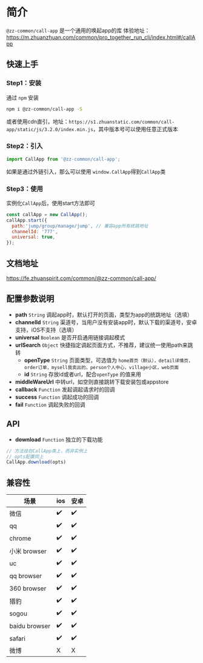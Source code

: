# 简介
`@zz-common/call-app` 是一个通用的唤起app的库
体验地址：https://m.zhuanzhuan.com/common/pro_together_run_cli/index.html#/callApp

## 快速上手

### Step1：安装
通过 `npm` 安装

```bash
npm i @zz-common/call-app -S
```

或者使用cdn直引，地址：`https://s1.zhuanstatic.com/common/call-app/static/js/3.2.0/index.min.js`，其中版本号可以使用任意正式版本

### Step2：引入
```js
import CallApp from '@zz-common/call-app';
```
如果是通过外链引入，那么可以使用 `window.CallApp`得到`CallApp`类

### Step3：使用
实例化`CallApp`后，使用start方法即可
```js
const callApp = new CallApp();
callApp.start({
  path:'jump/group/manage/jump', // 兼容app所有统跳地址
  channelId: '777',
  universal: true,
});
```

## 文档地址
https://fe.zhuanspirit.com/common/@zz-common/call-app/

## 配置参数说明
- **path** `String` 调起app时，默认打开的页面，类型为app的统跳地址（选填）
- **channelId** `String` 渠道号，当用户没有安装app时，默认下载的渠道号，安卓支持，iOS不支持（选填）
- **universal** `Boolean` 是否开启通用链接调起模式
- **urlSearch** `Object` 快捷指定调起页面方式，不推荐，建议统一使用path来跳转
  - **openType** `String` 页面类型，可选值为 `home首页（默认），detail详情页，order订单，mysell我卖出的，person个人中心，village小区，web页面`
  - **id** `String` 存放id或者url，配合`openType` 的值来用
- **middleWareUrl** 中转url，如空则直接跳转下载安装包或appstore
- **callback** `Function` 发起调起请求时的回调
- **success** `Function` 调起成功的回调
- **fail** `Function` 调起失败的回调

## API
- **download** `Function` 独立的下载功能

```js
// 方法挂在CallApp类上，而非实例上
// opts配置同上
CallApp.download(opts)
```

## 兼容性

| 场景          | ios | 安卓
| ------------- | --- | ----
| 微信          | ✔️  | ✔️
| qq            | ✔️  | ✔️
| chrome        | ✔️  | ✔️
| 小米 browser  | ✔️  | ✔️
| uc            | ✔️  | ✔️
| qq browser    | ✔️  | ✔️
| 360 browser   | ✔️  | ✔️
| 猎豹          | ✔️  | ✔️
| sogou         | ✔️  | ✔️
| baidu browser | ✔️  | ✔️
| safari        | ✔️  | ✔️
| 微博          | X   | X
